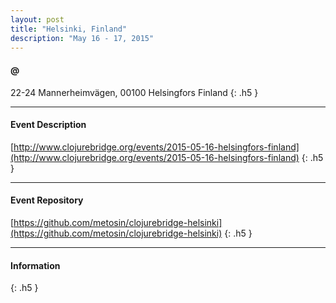 ```yaml
---
layout: post
title: "Helsinki, Finland"
description: "May 16 - 17, 2015"
---
```


#### @

22-24 Mannerheimvägen, 00100 Helsingfors Finland
{: .h5 }

---

#### Event Description

[http://www.clojurebridge.org/events/2015-05-16-helsingfors-finland](http://www.clojurebridge.org/events/2015-05-16-helsingfors-finland)
{: .h5 }

---

#### Event Repository

[https://github.com/metosin/clojurebridge-helsinki](https://github.com/metosin/clojurebridge-helsinki)
{: .h5 }

---

#### Information

{: .h5 }